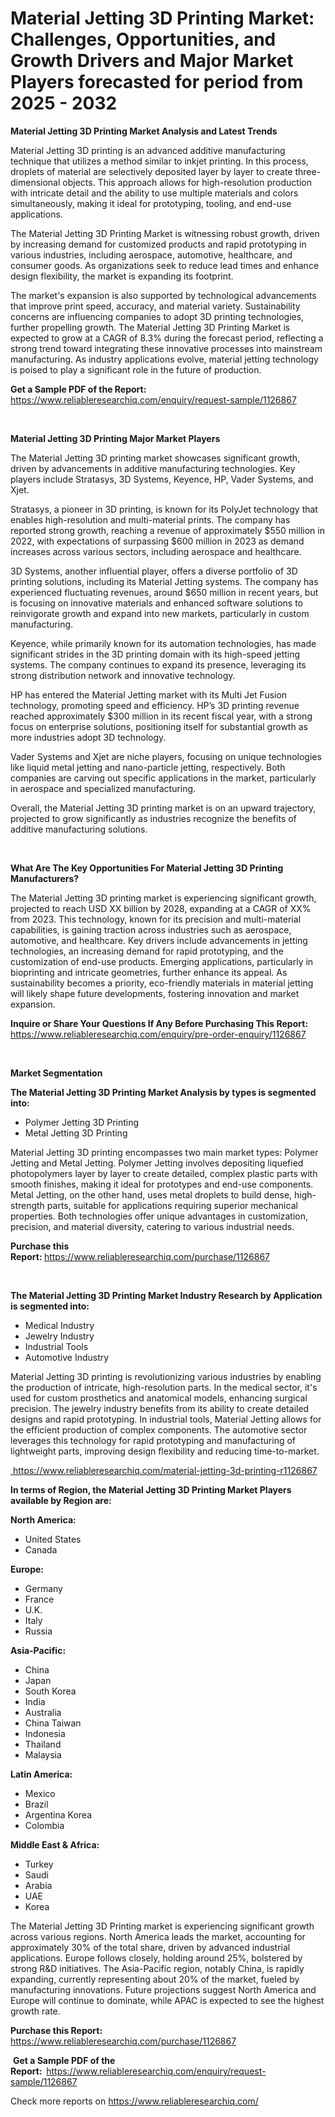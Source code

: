 <p><h1>Material Jetting 3D Printing Market: Challenges, Opportunities, and Growth Drivers and Major Market Players forecasted for period from 2025 - 2032</h1></p><p><strong>Material Jetting 3D Printing Market Analysis and Latest Trends</strong></p>
<p><p>Material Jetting 3D printing is an advanced additive manufacturing technique that utilizes a method similar to inkjet printing. In this process, droplets of material are selectively deposited layer by layer to create three-dimensional objects. This approach allows for high-resolution production with intricate detail and the ability to use multiple materials and colors simultaneously, making it ideal for prototyping, tooling, and end-use applications.</p><p>The Material Jetting 3D Printing Market is witnessing robust growth, driven by increasing demand for customized products and rapid prototyping in various industries, including aerospace, automotive, healthcare, and consumer goods. As organizations seek to reduce lead times and enhance design flexibility, the market is expanding its footprint.</p><p>The market's expansion is also supported by technological advancements that improve print speed, accuracy, and material variety. Sustainability concerns are influencing companies to adopt 3D printing technologies, further propelling growth. The Material Jetting 3D Printing Market is expected to grow at a CAGR of 8.3% during the forecast period, reflecting a strong trend toward integrating these innovative processes into mainstream manufacturing. As industry applications evolve, material jetting technology is poised to play a significant role in the future of production.</p></p>
<p><strong>Get a Sample PDF of the Report:&nbsp;</strong> <a href="https://www.reliableresearchiq.com/enquiry/request-sample/1126867?utm_campaign=3200&utm_medium=2&utm_source=Github&utm_content=ia&utm_term=01042025&utm_id=material-jetting-3d-printing">https://www.reliableresearchiq.com/enquiry/request-sample/1126867</a></p>
<p>&nbsp;</p>
<p><strong>Material Jetting 3D Printing Major Market Players</strong></p>
<p><p>The Material Jetting 3D printing market showcases significant growth, driven by advancements in additive manufacturing technologies. Key players include Stratasys, 3D Systems, Keyence, HP, Vader Systems, and Xjet.</p><p>Stratasys, a pioneer in 3D printing, is known for its PolyJet technology that enables high-resolution and multi-material prints. The company has reported strong growth, reaching a revenue of approximately $550 million in 2022, with expectations of surpassing $600 million in 2023 as demand increases across various sectors, including aerospace and healthcare.</p><p>3D Systems, another influential player, offers a diverse portfolio of 3D printing solutions, including its Material Jetting systems. The company has experienced fluctuating revenues, around $650 million in recent years, but is focusing on innovative materials and enhanced software solutions to reinvigorate growth and expand into new markets, particularly in custom manufacturing.</p><p>Keyence, while primarily known for its automation technologies, has made significant strides in the 3D printing domain with its high-speed jetting systems. The company continues to expand its presence, leveraging its strong distribution network and innovative technology.</p><p>HP has entered the Material Jetting market with its Multi Jet Fusion technology, promoting speed and efficiency. HP’s 3D printing revenue reached approximately $300 million in its recent fiscal year, with a strong focus on enterprise solutions, positioning itself for substantial growth as more industries adopt 3D technology.</p><p>Vader Systems and Xjet are niche players, focusing on unique technologies like liquid metal jetting and nano-particle jetting, respectively. Both companies are carving out specific applications in the market, particularly in aerospace and specialized manufacturing.</p><p>Overall, the Material Jetting 3D printing market is on an upward trajectory, projected to grow significantly as industries recognize the benefits of additive manufacturing solutions.</p></p>
<p>&nbsp;</p>
<p><strong>What Are The Key Opportunities For Material Jetting 3D Printing Manufacturers?</strong></p>
<p><p>The Material Jetting 3D printing market is experiencing significant growth, projected to reach USD XX billion by 2028, expanding at a CAGR of XX% from 2023. This technology, known for its precision and multi-material capabilities, is gaining traction across industries such as aerospace, automotive, and healthcare. Key drivers include advancements in jetting technologies, an increasing demand for rapid prototyping, and the customization of end-use products. Emerging applications, particularly in bioprinting and intricate geometries, further enhance its appeal. As sustainability becomes a priority, eco-friendly materials in material jetting will likely shape future developments, fostering innovation and market expansion.</p></p>
<p><strong>Inquire or Share Your Questions If Any Before Purchasing This Report:</strong> <a href="https://www.reliableresearchiq.com/enquiry/pre-order-enquiry/1126867?utm_campaign=3200&utm_medium=2&utm_source=Github&utm_content=ia&utm_term=01042025&utm_id=material-jetting-3d-printing">https://www.reliableresearchiq.com/enquiry/pre-order-enquiry/1126867</a></p>
<p>&nbsp;</p>
<p><strong>Market Segmentation</strong></p>
<p><strong>The Material Jetting 3D Printing Market Analysis by types is segmented into:</strong></p>
<p><ul><li>Polymer Jetting 3D Printing</li><li>Metal Jetting 3D Printing</li></ul></p>
<p><p>Material Jetting 3D printing encompasses two main market types: Polymer Jetting and Metal Jetting. Polymer Jetting involves depositing liquefied photopolymers layer by layer to create detailed, complex plastic parts with smooth finishes, making it ideal for prototypes and end-use components. Metal Jetting, on the other hand, uses metal droplets to build dense, high-strength parts, suitable for applications requiring superior mechanical properties. Both technologies offer unique advantages in customization, precision, and material diversity, catering to various industrial needs.</p></p>
<p><strong>Purchase this Report:&nbsp;</strong><a href="https://www.reliableresearchiq.com/purchase/1126867?utm_campaign=3200&utm_medium=2&utm_source=Github&utm_content=ia&utm_term=01042025&utm_id=material-jetting-3d-printing">https://www.reliableresearchiq.com/purchase/1126867</a></p>
<p>&nbsp;</p>
<p><strong>The Material Jetting 3D Printing Market Industry Research by Application is segmented into:</strong></p>
<p><ul><li>Medical Industry</li><li>Jewelry Industry</li><li>Industrial Tools</li><li>Automotive Industry</li></ul></p>
<p><p>Material Jetting 3D printing is revolutionizing various industries by enabling the production of intricate, high-resolution parts. In the medical sector, it's used for custom prosthetics and anatomical models, enhancing surgical precision. The jewelry industry benefits from its ability to create detailed designs and rapid prototyping. In industrial tools, Material Jetting allows for the efficient production of complex components. The automotive sector leverages this technology for rapid prototyping and manufacturing of lightweight parts, improving design flexibility and reducing time-to-market.</p></p>
<p><a href="https://www.reliableresearchiq.com/material-jetting-3d-printing-r1126867?utm_campaign=3200&utm_medium=2&utm_source=Github&utm_content=ia&utm_term=01042025&utm_id=material-jetting-3d-printing">&nbsp;https://www.reliableresearchiq.com/material-jetting-3d-printing-r1126867</a></p>
<p><strong>In terms of Region, the Material Jetting 3D Printing Market Players available by Region are:</strong></p>
<p>
    <p> <strong> North America: </strong>
        <ul>
            <li>United States</li>
            <li>Canada</li>
        </ul>
        </p> 
    <p> <strong> Europe: </strong>
        <ul>
            <li>Germany</li>
            <li>France</li>
            <li>U.K.</li>
            <li>Italy</li>
            <li>Russia</li>
        </ul>
        </p> 
    <p> <strong> Asia-Pacific: </strong>
        <ul>
            <li>China</li>
            <li>Japan</li>
            <li>South Korea</li>
            <li>India</li>
            <li>Australia</li>
            <li>China Taiwan</li>
            <li>Indonesia</li>
            <li>Thailand</li>
            <li>Malaysia</li>
        </ul>
        </p> 
    <p> <strong> Latin America: </strong>
        <ul>
            <li>Mexico</li>
            <li>Brazil</li>
            <li>Argentina Korea</li>
            <li>Colombia</li>
        </ul>
        </p> 
    <p> <strong> Middle East & Africa: </strong>
        <ul>
            <li>Turkey</li>
            <li>Saudi</li>
            <li>Arabia</li>
            <li>UAE</li>
            <li>Korea</li>
        </ul>
    </p>
    </p>
<p><p>The Material Jetting 3D Printing market is experiencing significant growth across various regions. North America leads the market, accounting for approximately 30% of the total share, driven by advanced industrial applications. Europe follows closely, holding around 25%, bolstered by strong R&D initiatives. The Asia-Pacific region, notably China, is rapidly expanding, currently representing about 20% of the market, fueled by manufacturing innovations. Future projections suggest North America and Europe will continue to dominate, while APAC is expected to see the highest growth rate.</p></p>
<p><strong>Purchase this Report: </strong><a href="https://www.reliableresearchiq.com/purchase/1126867?utm_campaign=3200&utm_medium=2&utm_source=Github&utm_content=ia&utm_term=01042025&utm_id=material-jetting-3d-printing">https://www.reliableresearchiq.com/purchase/1126867</a></p>
<p>&nbsp;<strong>Get a Sample PDF of the Report:&nbsp;&nbsp;</strong><a href="https://www.reliableresearchiq.com/enquiry/request-sample/1126867?utm_campaign=3200&utm_medium=2&utm_source=Github&utm_content=ia&utm_term=01042025&utm_id=material-jetting-3d-printing">https://www.reliableresearchiq.com/enquiry/request-sample/1126867</a></p>
<p><strong></strong></p>
<p>Check more reports on <a href="https://www.reliableresearchiq.com/?utm_campaign=3200&utm_medium=2&utm_source=Github&utm_content=ia&utm_term=01042025&utm_id=material-jetting-3d-printing">https://www.reliableresearchiq.com/</a></p>